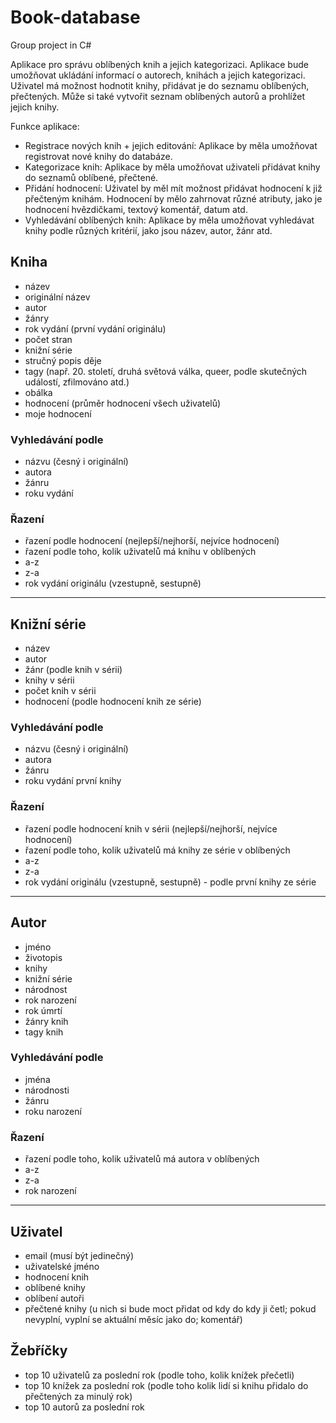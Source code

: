 # Book-database
Group project in C#

Aplikace pro správu oblíbených knih a jejich kategorizaci. Aplikace bude umožňovat ukládání informací o autorech, knihách a jejich kategorizaci. Uživatel má možnost hodnotit knihy, přidávat je do seznamu oblíbených, přečtených. Může si také vytvořit seznam oblíbených autorů a prohlížet jejich knihy.

Funkce aplikace:
- Registrace nových knih + jejich editování: Aplikace by měla umožňovat registrovat nové knihy do databáze. 
- Kategorizace knih: Aplikace by měla umožňovat uživateli přidávat knihy do  seznamů oblíbené, přečtené.
- Přidání hodnocení: Uživatel by měl mít možnost přidávat hodnocení k již přečteným knihám. Hodnocení by mělo zahrnovat různé atributy, jako je hodnocení hvězdičkami, textový komentář, datum atd.
- Vyhledávání oblíbených knih: Aplikace by měla umožňovat vyhledávat knihy podle různých kritérií, jako jsou název, autor, žánr atd.
## Kniha
- název
- originální název
- autor
- žánry
- rok vydání (první vydání originálu)
- počet stran
- knižní série
- stručný popis děje
- tagy (např. 20. století, druhá světová válka, queer, podle skutečných událostí, zfilmováno atd.)
- obálka
- hodnocení (průměr hodnocení všech uživatelů)
- moje hodnocení
### Vyhledávání podle
- názvu (česný i originální)
- autora
- žánru
- roku vydání
### Řazení
- řazení podle hodnocení (nejlepší/nejhorší, nejvíce hodnocení)
- řazení podle toho, kolik uživatelů má knihu v oblíbených
- a-z
- z-a
- rok vydání originálu (vzestupně, sestupně)

___
## Knižní série
- název
- autor
- žánr (podle knih v sérii)
- knihy v sérii
- počet knih v sérii
- hodnocení (podle hodnocení knih ze série)
### Vyhledávání podle
- názvu (česný i originální)
- autora
- žánru
- roku vydání první knihy
### Řazení
- řazení podle hodnocení knih v sérii (nejlepší/nejhorší, nejvíce hodnocení)
- řazení podle toho, kolik uživatelů má knihy ze série v oblíbených
- a-z
- z-a
- rok vydání originálu (vzestupně, sestupně) - podle první knihy ze série

___
## Autor
- jméno
- životopis
- knihy
- knižní série
- národnost
- rok narození
- rok úmrtí
- žánry knih
- tagy knih
### Vyhledávání podle
- jména
- národnosti
- žánru
- roku narození
### Řazení
- řazení podle toho, kolik uživatelů má autora v oblíbených
- a-z
- z-a
- rok narození

___
## Uživatel
- email (musí být jedinečný)
- uživatelské jméno
- hodnocení knih
- oblíbené knihy
- oblíbení autoři
- přečtené knihy (u nich si bude moct přidat od kdy do kdy ji četl; pokud nevyplní, vyplní se aktuální měsíc jako do; komentář)
## Žebříčky
- top 10 uživatelů za poslední rok (podle toho, kolik knížek přečetli)
- top 10 knížek za poslední rok (podle toho kolik lidí si knihu přidalo do přečtených za minulý rok)
- top 10 autorů za poslední rok

